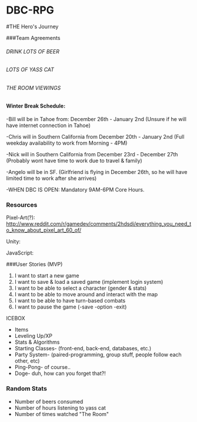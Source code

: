 DBC-RPG
=======

#THE Hero's Journey

###Team Agreements

###### DRINK LOTS OF BEER
###### LOTS OF YASS CAT
###### THE ROOM VIEWINGS

#### Winter Break Schedule: 

-Bill will be in Tahoe from: December 26th - January 2nd (Unsure if he will have internet connection in Tahoe)

-Chris will in Southern California from December 20th - January 2nd (Full weekday availability to work from Morning - 4PM)

-Nick will in Southern California from December 23rd - December 27th (Probably wont have time to work due to travel & family)

-Angelo will be in SF. (Girlfriend is flying in December 26th, so he will have limited time to work after she arrives)

-WHEN DBC IS OPEN: Mandatory 9AM-6PM Core Hours.

### Resources

Pixel-Art(?): http://www.reddit.com/r/gamedev/comments/2hdsdi/everything_you_need_to_know_about_pixel_art_60_of/

Unity:

JavaScript:



###User Stories (MVP)

<ol>
  <li>I want to start a new game</li>
  <li>I want to save & load a saved game (implement login system)</li>
  <li>I want to be able to select a character (gender & stats)</li>
  <li>I want to be able to move around and interact with the map</li>
  <li>I want to be able to have turn-based combats</li>
  <li>I want to pause the game (-save -option -exit)</li>
</ol>

ICEBOX

- Items
- Leveling Up/XP
- Stats & Algorithms
- Starting Classes- (front-end, back-end, databases, etc.)
- Party System- (paired-programming, group stuff, people follow each other, etc)
- Ping-Pong- of course..
- Doge- duh, how can you forget that?!


### Random Stats
- Number of beers consumed
- Number of hours listening to yass cat
- Number of times watched "The Room"

